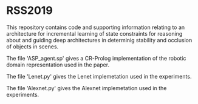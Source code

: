 # RSS2019
This repository contains code and supporting information relating to an architecture for incremental learning of state constraints for reasoning about and guiding deep architectures in determinig stability and occlusion of objects in scenes.

The file 'ASP_agent.sp' gives a CR-Prolog implementation of the robotic domain representation used in the paper.

The file 'Lenet.py' gives the Lenet implemetation used in the experiments.

The file 'Alexnet.py' gives the Alexnet implemetation used in the experiments.
